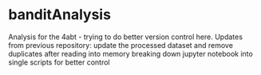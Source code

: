 # banditAnalysis
Analysis for the 4abt - trying to do better version control here.
Updates from previous repository:
update the processed dataset and remove duplicates after reading into memory
breaking down jupyter notebook into single scripts for better control 

